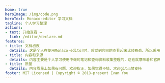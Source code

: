 ```yaml
---
home: true
heroImage: /img/code.png
heroText: Monaco-editor 学习文档
tagline: 个人学习整理
actions:
- text: 开始查看 →
  link: /editor/declare.md
features:
- title: 文档初衷
  details: 这是个人在使用Monaco-editor时，感觉到官网的查看起来比较费劲，所以采用了文档比较详细的vue文档风格进行整理。
- title: 内容和来源
  details: 内容主要是个人学习使用中做的笔记和查询资料收集整理的，这也就意味着和官网比起来，这个文档只是一个简化版，也欢迎大家一起来完善
- title: 质量
  details: 内容质量上如果有问题，欢迎指正，如果觉得不错，欢迎git点赞支持
footer: MIT Licensed | Copyright © 2018-present Evan You
---
```


